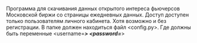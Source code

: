 Программа для скачивания данных открытого интереса фьючерсов Московской биржи
 со страницы ежедневных данных. 
Доступ доступен только пользователям личного кабинета.
Хотя возможно и без регистрации.
В папке должен находиться файл <config.py>.
Где должны быть переменные 
<username=*******> 
<password=*******>
